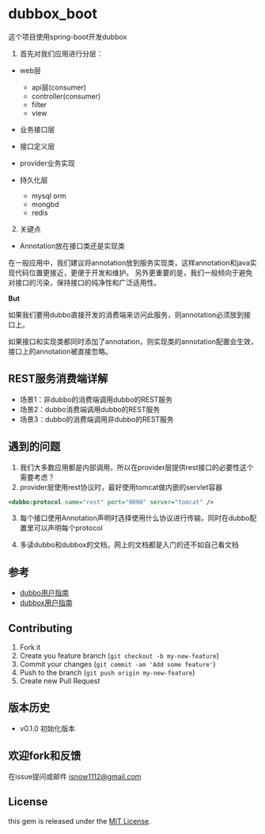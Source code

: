 # dubbox_boot


这个项目使用spring-boot开发dubbox

1. 首先对我们应用进行分层：

- web层
  - api层(consumer)
  - controller(consumer)
  - filter
  - view


- 业务接口层
 - 接口定义层
 - provider业务实现

- 持久化层
  - mysql orm
  - mongbd
  - redis

2. 关键点

+ Annotation放在接口类还是实现类

在一般应用中，我们建议将annotation放到服务实现类，这样annotation和java实现代码位置更接近，更便于开发和维护。
另外更重要的是，我们一般倾向于避免对接口的污染，保持接口的纯净性和广泛适用性。

**But**

如果我们要用dubbo直接开发的消费端来访问此服务，则annotation必须放到接口上。

如果接口和实现类都同时添加了annotation，则实现类的annotation配置会生效，接口上的annotation被直接忽略。


## REST服务消费端详解

+ 场景1：非dubbo的消费端调用dubbo的REST服务
+ 场景2：dubbo消费端调用dubbo的REST服务
+ 场景3：dubbo的消费端调用非dubbo的REST服务

## 遇到的问题

1. 我们大多数应用都是内部调用，所以在provider层提供rest接口的必要性这个需要考虑？
2. provider层使用rest协议时，最好使用tomcat做内嵌的servlet容器

```xml
<dubbo:protocol name="rest" port="9090" server="tomcat" />
```

3. 每个接口使用Annotation声明时选择使用什么协议进行传输，同时在dubbo配置里可以声明每个protocol

4. 多读dubbo和dubbox的文档，网上的文档都是入门的还不如自己看文档

## 参考

+ [dubbo用户指南](http://dubbo.io/Developer+Guide-zh.htm)
+ [dubbox用户指南](http://dangdangdotcom.github.io/dubbox/rest.html)





## Contributing

1.   Fork it
2.   Create you feature branch (`git checkout -b my-new-feature`)
3.   Commit your changes (`git commit -am 'Add some feature'`)
4.   Push to the branch (`git push origin my-new-feature`)
5.   Create new Pull Request

## 版本历史
-   v0.1.0   初始化版本

## 欢迎fork和反馈

在issue提问或邮件 isnow1112@gmail.com

## License

this gem is released under the [MIT License](http://www.opensource.org/licenses/MIT).





